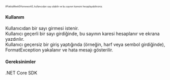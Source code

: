 
<span style="font-size:0.5em;"> #PatikaWeek5Homework5, 
kullanıcıdan sayı alabilir ve bu sayının karesini hesaplayabilirsiniz.
<H4>Kullanım</H4>
Kullanıcıdan bir sayı girmesi istenir.<br>
Kullanıcı geçerli bir sayı girdiğinde, bu sayının karesi hesaplanır ve ekrana yazdırılır.<br>
Kullanıcı geçersiz bir giriş yaptığında (örneğin, harf veya sembol girdiğinde), FormatException yakalanır ve hata mesajı gösterilir.<br>
<H4>Gereksinimler</H4>
.NET Core SDK<br>
</span>
